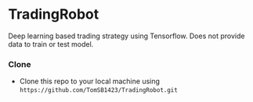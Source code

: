 # TradingRobot
Deep learning based trading strategy using Tensorflow.
Does not provide data to train or test model.

### Clone

- Clone this repo to your local machine using `https://github.com/TomSB1423/TradingRobot.git`
